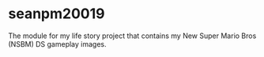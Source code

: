 # seanpm20019
The module for my life story project that contains my New Super Mario Bros (NSBM) DS gameplay images.
